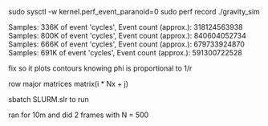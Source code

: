 sudo sysctl -w kernel.perf_event_paranoid=0
sudo perf record ./gravity_sim


Samples: 336K of event 'cycles', Event count (approx.): 318124563938
Samples: 800K of event 'cycles', Event count (approx.): 840604052734
Samples: 666K of event 'cycles', Event count (approx.): 679733924870
Samples: 691K of event 'cycles', Event count (approx.): 591300722528


fix so it plots contours knowing phi is proportional to 1/r

row major matrices matrix(i * Nx + j)

sbatch SLURM.slr to run

ran for 10m and did 2 frames with N = 500